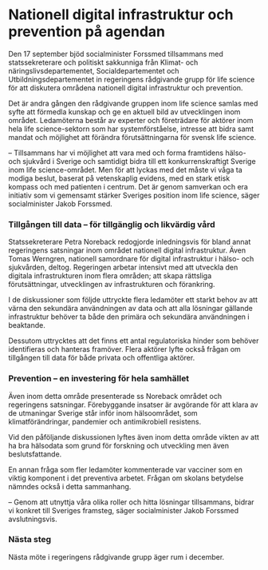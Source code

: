 # Nationell digital infrastruktur och prevention på agendan

Den 17 september bjöd socialminister Forssmed tillsammans med statssekreterare och politiskt sakkunniga från Klimat- och näringslivsdepartementet, Socialdepartementet och Utbildningsdepartementet in regeringens rådgivande grupp för life science för att diskutera områdena nationell digital infrastruktur och prevention.

Det är andra gången den rådgivande gruppen inom life science samlas med syfte att förmedla kunskap och ge en aktuell bild av utvecklingen inom området. Ledamöterna består av experter och företrädare för aktörer inom hela life science-sektorn som har systemförståelse, intresse att bidra samt mandat och möjlighet att förändra förutsättningarna för svensk life science.

– Tillsammans har vi möjlighet att vara med och forma framtidens hälso- och sjukvård i Sverige och samtidigt bidra till ett konkurrenskraftigt Sverige inom life science-området. Men för att lyckas med det måste vi våga ta modiga beslut, baserat på vetenskaplig evidens, med en stark etisk kompass och med patienten i centrum. Det är genom samverkan och era initiativ som vi gemensamt stärker Sveriges position inom life science, säger socialminister Jakob Forssmed.

### Tillgången till data – för tillgänglig och likvärdig vård

Statssekreterare Petra Noreback redogjorde inledningsvis för bland annat regeringens satsningar inom området nationell digital infrastruktur. Även Tomas Werngren, nationell samordnare för digital infrastruktur i hälso- och sjukvården, deltog. Regeringen arbetar intensivt med att utveckla den digitala infrastrukturen inom flera områden; att skapa rättsliga förutsättningar, utvecklingen av infrastrukturen och förankring.

I de diskussioner som följde uttryckte flera ledamöter ett starkt behov av att värna den sekundära användningen av data och att alla lösningar gällande infrastruktur behöver ta både den primära och sekundära användningen i beaktande.

Dessutom uttrycktes att det finns ett antal regulatoriska hinder som behöver identifieras och hanteras framöver. Flera aktörer lyfte också frågan om tillgången till data för både privata och offentliga aktörer.

### Prevention – en investering för hela samhället

Även inom detta område presenterade ss Noreback området och regeringens satsningar. Förebyggande insatser är avgörande för att klara av de utmaningar Sverige står inför inom hälsoområdet, som klimatförändringar, pandemier och antimikrobiell resistens.

Vid den påföljande diskussionen lyftes även inom detta område vikten av att ha bra hälsodata som grund för forskning och utveckling men även beslutsfattande.

En annan fråga som fler ledamöter kommenterade var vacciner som en viktig komponent i det preventiva arbetet. Frågan om skolans betydelse nämndes också i detta sammanhang.

– Genom att utnyttja våra olika roller och hitta lösningar tillsammans, bidrar vi konkret till Sveriges framsteg, säger socialminister Jakob Forssmed avslutningsvis.

### Nästa steg

Nästa möte i regeringens rådgivande grupp äger rum i december.
